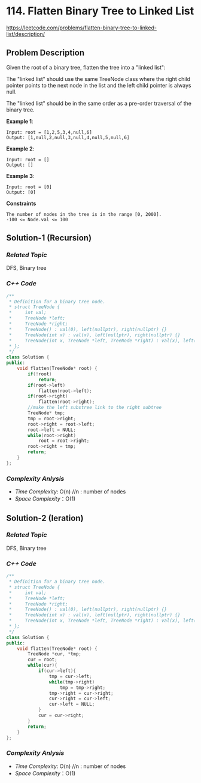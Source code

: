 # 114. Flatten Binary Tree to Linked List
https://leetcode.com/problems/flatten-binary-tree-to-linked-list/description/

## Problem Description

Given the root of a binary tree, flatten the tree into a "linked list":

The "linked list" should use the same TreeNode class where the right child pointer points to the next node in the list and the left child pointer is always null.

The "linked list" should be in the same order as a pre-order traversal of the binary tree.


**Example 1**:
```
Input: root = [1,2,5,3,4,null,6]
Output: [1,null,2,null,3,null,4,null,5,null,6]
```
**Example 2**:
```
Input: root = []
Output: []
```
**Example 3**:
```
Input: root = [0]
Output: [0]
```

**Constraints**
```
The number of nodes in the tree is in the range [0, 2000].
-100 <= Node.val <= 100
```

## Solution-1 (Recursion)

### _Related Topic_
   DFS, Binary tree

### _C++ Code_
```cpp
/**
 * Definition for a binary tree node.
 * struct TreeNode {
 *     int val;
 *     TreeNode *left;
 *     TreeNode *right;
 *     TreeNode() : val(0), left(nullptr), right(nullptr) {}
 *     TreeNode(int x) : val(x), left(nullptr), right(nullptr) {}
 *     TreeNode(int x, TreeNode *left, TreeNode *right) : val(x), left(left), right(right) {}
 * };
 */
class Solution {
public:
    void flatten(TreeNode* root) {
        if(!root)
            return;
        if(root->left)
            flatten(root->left);
        if(root->right)
            flatten(root->right);
        //make the left substree link to the right subtree
        TreeNode* tmp;
        tmp = root->right;
        root->right = root->left;
        root->left = NULL;
        while(root->right)
            root = root->right;
        root->right = tmp;
        return;
    }
};
```

### _Complexity Anlysis_
- _Time Complexity_: O(n) //n : number of nodes
- _Space Complexity_：O(1)

## Solution-2 (Ieration)

### _Related Topic_
   DFS, Binary tree

### _C++ Code_
```cpp
/**
 * Definition for a binary tree node.
 * struct TreeNode {
 *     int val;
 *     TreeNode *left;
 *     TreeNode *right;
 *     TreeNode() : val(0), left(nullptr), right(nullptr) {}
 *     TreeNode(int x) : val(x), left(nullptr), right(nullptr) {}
 *     TreeNode(int x, TreeNode *left, TreeNode *right) : val(x), left(left), right(right) {}
 * };
 */
class Solution {
public:
    void flatten(TreeNode* root) {
        TreeNode *cur, *tmp;
        cur = root;
        while(cur){
            if(cur->left){
                tmp = cur->left;
                while(tmp->right)
                    tmp = tmp->right;
                tmp->right = cur->right;
                cur->right = cur->left;
                cur->left = NULL; 
            }
            cur = cur->right;
        }
        return;
    }
};
```

### _Complexity Anlysis_
- _Time Complexity_: O(n) //n : number of nodes
- _Space Complexity_：O(1)
